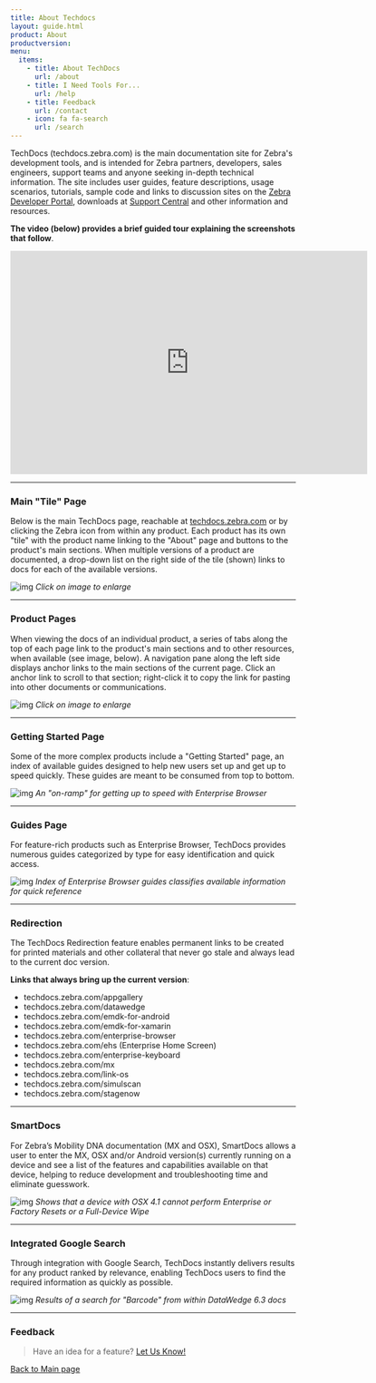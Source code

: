 ```yaml
---
title: About Techdocs
layout: guide.html
product: About
productversion:
menu:
  items:
    - title: About TechDocs
      url: /about
    - title: I Need Tools For...
      url: /help
    - title: Feedback
      url: /contact
    - icon: fa fa-search
      url: /search
---
```


TechDocs (techdocs.zebra.com) is the main documentation site for Zebra's development tools, and is intended for Zebra partners, developers, sales engineers, support teams and anyone seeking in-depth technical information. The site includes user guides, feature descriptions, usage scenarios, tutorials, sample code and links to discussion sites on the [Zebra Developer Portal](https://developer.zebra.com/welcome), downloads at [Support Central](https://www.zebra.com/us/en/support-downloads.html) and other information and resources. 

**The video (below) provides a brief guided tour explaining the screenshots that follow**.   

<iframe width="630" height="394" src="https://www.useloom.com/embed/799bd5b86c414b7ca7409c5fc013f0ba" frameborder="0" allowfullscreen></iframe>

-----

### Main "Tile" Page
Below is the main TechDocs page, reachable at [techdocs.zebra.com](http://techdocs.zebra.com/) or by clicking the Zebra icon from within any product. Each product has its own "tile" with the product name linking to the "About" page and buttons to the product's main sections. When multiple versions of a product are documented, a drop-down list on the right side of the tile (shown) links to docs for each of the available versions. 

![img](techdocs_tilepage.png)
_Click on image to enlarge_

-----

### Product Pages
When viewing the docs of an individual product, a series of tabs along the top of each page link to the product's main sections and to other resources, when available (see image, below). A navigation pane along the left side displays anchor links to the main sections of the current page. Click an anchor link to scroll to that section; right-click it to copy the link for pasting into other documents or communications.  

![img](product_page.png)
_Click on image to enlarge_
<br>

-----

### Getting Started Page
Some of the more complex products include a "Getting Started" page, an index of available guides designed to help new users set up and get up to speed quickly. These guides are meant to be consumed from top to bottom. 

![img](getting_started.png)
_An "on-ramp" for getting up to speed with Enterprise Browser_ 
<br>

-----

### Guides Page
For feature-rich products such as Enterprise Browser, TechDocs provides numerous guides categorized by type for easy identification and quick access. 

![img](guides.png)
_Index of Enterprise Browser guides classifies available information for quick reference_ 
<br>

-----

### Redirection 
The TechDocs Redirection feature enables permanent links to be created for printed materials and other collateral that never go stale and always lead to the current doc version.

**Links that always bring up the current version**:

* techdocs.zebra.com/appgallery
* techdocs.zebra.com/datawedge
* techdocs.zebra.com/emdk-for-android
* techdocs.zebra.com/emdk-for-xamarin
* techdocs.zebra.com/enterprise-browser
* techdocs.zebra.com/ehs (Enterprise Home Screen)
* techdocs.zebra.com/enterprise-keyboard
* techdocs.zebra.com/mx
* techdocs.zebra.com/link-os
* techdocs.zebra.com/simulscan
* techdocs.zebra.com/stagenow

-----

### SmartDocs 
For Zebra’s Mobility DNA documentation (MX and OSX), SmartDocs allows a user to enter the MX, OSX and/or Android version(s) currently running on a device and see a list of the features and capabilities available on that device, helping to reduce development and troubleshooting time and eliminate guesswork. 

![img](smart_docs.png)
_Shows that a device with OSX 4.1 cannot perform Enterprise or Factory Resets or a Full-Device Wipe_ 
<br>

-----

### Integrated Google Search
Through integration with Google Search, TechDocs instantly delivers results for any product ranked by relevance, enabling TechDocs users to find the required information as quickly as possible.

![img](google_results.png)
_Results of a search for "Barcode" from within DataWedge 6.3 docs_ 
<br>

-----

### Feedback

> Have an idea for a feature? [Let Us Know!](../contact)

[Back to Main page](../)
